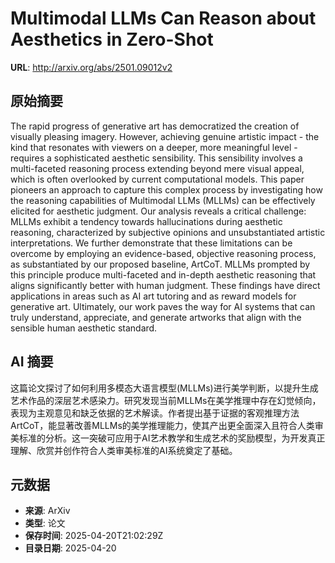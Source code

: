 # Multimodal LLMs Can Reason about Aesthetics in Zero-Shot

**URL**: http://arxiv.org/abs/2501.09012v2

## 原始摘要

The rapid progress of generative art has democratized the creation of
visually pleasing imagery. However, achieving genuine artistic impact - the
kind that resonates with viewers on a deeper, more meaningful level - requires
a sophisticated aesthetic sensibility. This sensibility involves a
multi-faceted reasoning process extending beyond mere visual appeal, which is
often overlooked by current computational models. This paper pioneers an
approach to capture this complex process by investigating how the reasoning
capabilities of Multimodal LLMs (MLLMs) can be effectively elicited for
aesthetic judgment. Our analysis reveals a critical challenge: MLLMs exhibit a
tendency towards hallucinations during aesthetic reasoning, characterized by
subjective opinions and unsubstantiated artistic interpretations. We further
demonstrate that these limitations can be overcome by employing an
evidence-based, objective reasoning process, as substantiated by our proposed
baseline, ArtCoT. MLLMs prompted by this principle produce multi-faceted and
in-depth aesthetic reasoning that aligns significantly better with human
judgment. These findings have direct applications in areas such as AI art
tutoring and as reward models for generative art. Ultimately, our work paves
the way for AI systems that can truly understand, appreciate, and generate
artworks that align with the sensible human aesthetic standard.


## AI 摘要

这篇论文探讨了如何利用多模态大语言模型(MLLMs)进行美学判断，以提升生成艺术作品的深层艺术感染力。研究发现当前MLLMs在美学推理中存在幻觉倾向，表现为主观意见和缺乏依据的艺术解读。作者提出基于证据的客观推理方法ArtCoT，能显著改善MLLMs的美学推理能力，使其产出更全面深入且符合人类审美标准的分析。这一突破可应用于AI艺术教学和生成艺术的奖励模型，为开发真正理解、欣赏并创作符合人类审美标准的AI系统奠定了基础。

## 元数据

- **来源**: ArXiv
- **类型**: 论文
- **保存时间**: 2025-04-20T21:02:29Z
- **目录日期**: 2025-04-20
